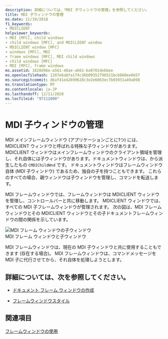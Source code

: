```yaml
---
description: 詳細については、「MDI 子ウィンドウの管理」を参照してください。
title: MDI 子ウィンドウの管理
ms.date: 11/19/2018
f1_keywords:
- MDICLIENT
helpviewer_keywords:
- MDI [MFC], child windows
- child windows [MFC], and MDICLIENT window
- MDICLIENT window [MFC]
- windows [MFC], MDI
- frame windows [MFC], MDI child windows
- child windows [MFC]
- MDI [MFC], frame windows
ms.assetid: 1828d96e-a561-48ae-a661-ba9701de6bee
ms.openlocfilehash: 1207e6a8fa174c36b09352796521bcb860ee665f
ms.sourcegitcommit: d6af41e42699628c3e2e6063ec7b03931a49a098
ms.translationtype: MT
ms.contentlocale: ja-JP
ms.lasthandoff: 12/11/2020
ms.locfileid: "97112090"
---
```

# <a name="managing-mdi-child-windows"></a>MDI 子ウィンドウの管理

MDI メインフレームウィンドウ (アプリケーションごとに1つ) には、MDICLIENT ウィンドウと呼ばれる特殊な子ウィンドウがあります。 MDICLIENT ウィンドウはメインフレームウィンドウのクライアント領域を管理し、それ自体には子ウィンドウがあります。ドキュメントウィンドウは、から派生したもの `CMDIChildWnd` です。 ドキュメントウィンドウはフレームウィンドウ自体 (MDI 子ウィンドウ) であるため、独自の子を持つこともできます。 これらのすべての場合、親ウィンドウは子ウィンドウを管理し、コマンドを転送します。

MDI フレームウィンドウでは、フレームウィンドウは MDICLIENT ウィンドウを管理し、コントロールバーと共に移動します。 MDICLIENT ウィンドウでは、すべての MDI 子フレームウィンドウが管理されます。 次の図は、MDI フレームウィンドウとその MDICLIENT ウィンドウとその子ドキュメントフレームウィンドウの間の関係を示しています。

![MDI フレーム ウィンドウの子ウィンドウ](../mfc/media/vc37gb1.gif "MDI フレーム ウィンドウの子ウィンドウ") <br/>
MDI フレーム ウィンドウと子ウィンドウ

MDI フレームウィンドウは、現在の MDI 子ウィンドウと共に使用することもできます (存在する場合)。 MDI フレームウィンドウは、コマンドメッセージを MDI 子に代行させてから、それ自体を処理しようとします。

## <a name="what-do-you-want-to-know-more-about"></a>詳細については、次を参照してください。

- [ドキュメント フレーム ウィンドウの作成](creating-document-frame-windows.md)

- [フレームウィンドウスタイル](frame-window-styles-cpp.md)

## <a name="see-also"></a>関連項目

[フレームウィンドウの使用](using-frame-windows.md)

